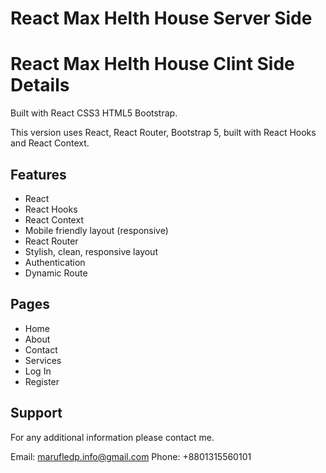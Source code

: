 # React Max Helth House Server Side
# React Max Helth House Clint Side Details
Built with React CSS3 HTML5 Bootstrap.

This version uses React, React Router, Bootstrap 5, built with React Hooks and React Context.

## Features

* React 
* React Hooks 
* React Context 
* Mobile friendly layout (responsive) 
* React Router 
* Stylish, clean, responsive layout 
* Authentication 
* Dynamic Route 



## Pages

* Home 
* About 
* Contact 
* Services 
* Log In 
* Register 

## Support

For any additional information please contact me.

Email: marufledp.info@gmail.com
Phone: +8801315560101
